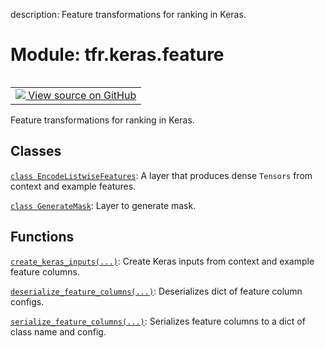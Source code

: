 description: Feature transformations for ranking in Keras.

<div itemscope itemtype="http://developers.google.com/ReferenceObject">
<meta itemprop="name" content="tfr.keras.feature" />
<meta itemprop="path" content="Stable" />
</div>

# Module: tfr.keras.feature

<!-- Insert buttons and diff -->

<table class="tfo-notebook-buttons tfo-api nocontent" align="left">
<td>
  <a target="_blank" href="https://github.com/tensorflow/ranking/tree/master/tensorflow_ranking/python/keras/feature.py">
    <img src="https://www.tensorflow.org/images/GitHub-Mark-32px.png" />
    View source on GitHub
  </a>
</td>
</table>

Feature transformations for ranking in Keras.

## Classes

[`class EncodeListwiseFeatures`](../../tfr/keras/feature/EncodeListwiseFeatures.md):
A layer that produces dense `Tensors` from context and example features.

[`class GenerateMask`](../../tfr/keras/feature/GenerateMask.md): Layer to
generate mask.

## Functions

[`create_keras_inputs(...)`](../../tfr/keras/feature/create_keras_inputs.md):
Create Keras inputs from context and example feature columns.

[`deserialize_feature_columns(...)`](../../tfr/keras/feature/deserialize_feature_columns.md):
Deserializes dict of feature column configs.

[`serialize_feature_columns(...)`](../../tfr/keras/feature/serialize_feature_columns.md):
Serializes feature columns to a dict of class name and config.
